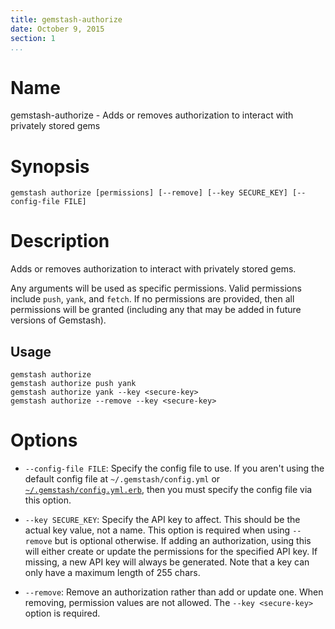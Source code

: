 ```yaml
---
title: gemstash-authorize
date: October 9, 2015
section: 1
...
```


# Name

gemstash-authorize - Adds or removes authorization to interact with privately stored gems

# Synopsis

`gemstash authorize [permissions] [--remove] [--key SECURE_KEY] [--config-file FILE]`

# Description

Adds or removes authorization to interact with privately stored gems.

Any arguments will be used as specific permissions. Valid permissions include
`push`, `yank`, and `fetch`. If no permissions are provided, then all
permissions will be granted (including any that may be added in future versions
of Gemstash).

## Usage
```
gemstash authorize
gemstash authorize push yank
gemstash authorize yank --key <secure-key>
gemstash authorize --remove --key <secure-key>
```

# Options

* `--config-file FILE`:
    Specify the config file to use. If you aren't using the default config file
    at `~/.gemstash/config.yml` or [`~/.gemstash/config.yml.erb`][ERB_CONFIG],
    then you must specify the config file via this option.

* `--key SECURE_KEY`:
    Specify the API key to affect. This should be the actual key value, not a name.
    This option is required when using `--remove` but is optional otherwise. If
    adding an authorization, using this will either create or update the permissions
    for the specified API key. If missing, a new API key will always be generated.
    Note that a key can only have a maximum length of 255 chars.

* `--remove`:
    Remove an authorization rather than add or update one. When removing, permission
    values are not allowed. The `--key <secure-key>` option is required.

[ERB_CONFIG]: ./gemstash-customize.7.md#erb-parsed-config
